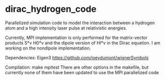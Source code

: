 # dirac_hydrogen_code
Parallelized simulation code to model the interaction between a hydrogen atom and a high intensity laser pulse at relativistic energies.

Currently, MPI implementation is only performed for the matrix-vector products S\*v H0\*v and the dipole version of HI\*v in the Dirac equation. I am working on the nondipole implementation.

Dependencies: 
Eigen3
https://github.com/joeydumont/wignerSymbols

Compilation:
make mpitest
There are other options in the makefile, but currently none of them have been updated to use the MPI parallelized code

